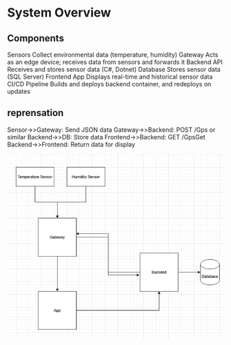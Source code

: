 
# System Overview

## Components

Sensors	Collect environmental data (temperature, humidity)
Gateway	Acts as an edge device; receives data from sensors and forwards it
Backend API	Receives and stores sensor data (C#, Dotnet)
Database	Stores sensor data (SQL Server)
Frontend App	Displays real-time and historical sensor data
CI/CD Pipeline	Builds and deploys backend container, and redeploys on updates


## reprensation
Sensor->>Gateway: Send JSON data
Gateway->>Backend: POST /Gps or similar
Backend->>DB: Store data
Frontend->>Backend: GET /GpsGet
Backend->>Frontend: Return data for display


![Architecture Diagram](images/system-overview.png)